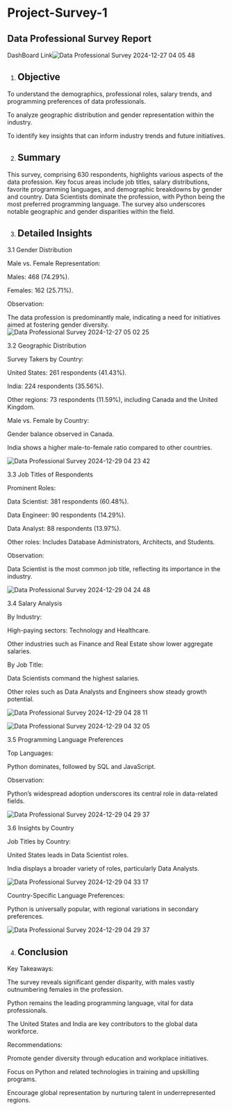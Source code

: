 # Project-Survey-1
## Data Professional Survey Report
DashBoard Link![Data Professional Survey 2024-12-27 04 05 48](https://github.com/user-attachments/assets/7458c78c-6b87-45db-a4ac-1f1b6543eef8)


1. ## Objective

To understand the demographics, professional roles, salary trends, and programming preferences of data professionals.

To analyze geographic distribution and gender representation within the industry.

To identify key insights that can inform industry trends and future initiatives.

2. ## Summary

This survey, comprising 630 respondents, highlights various aspects of the data profession. Key focus areas include job titles, salary distributions, favorite programming languages, and demographic breakdowns by gender and country. Data Scientists dominate the profession, with Python being the most preferred programming language. The survey also underscores notable geographic and gender disparities within the field.

3. ## Detailed Insights

3.1 Gender Distribution

Male vs. Female Representation:

Males: 468 (74.29%).

Females: 162 (25.71%).

Observation:

The data profession is predominantly male, indicating a need for initiatives aimed at fostering gender diversity.
![Data Professional Survey 2024-12-27 05 02 25](https://github.com/user-attachments/assets/5e7ba908-35d7-4081-8ff1-74d2bae92666)

3.2 Geographic Distribution

Survey Takers by Country:

United States: 261 respondents (41.43%).

India: 224 respondents (35.56%).

Other regions: 73 respondents (11.59%), including Canada and the United Kingdom.

Male vs. Female by Country:

Gender balance observed in Canada.

India shows a higher male-to-female ratio compared to other countries.


![Data Professional Survey 2024-12-29 04 23 42](https://github.com/user-attachments/assets/c9ff24f2-53a0-4313-b324-a793c829e09b)


3.3 Job Titles of Respondents

Prominent Roles:

Data Scientist: 381 respondents (60.48%).

Data Engineer: 90 respondents (14.29%).

Data Analyst: 88 respondents (13.97%).

Other roles: Includes Database Administrators, Architects, and Students.

Observation:

Data Scientist is the most common job title, reflecting its importance in the industry.

![Data Professional Survey 2024-12-29 04 24 48](https://github.com/user-attachments/assets/a44ccf2d-88d5-4e9f-9094-3a2d9ba5f773)


3.4 Salary Analysis

By Industry:

High-paying sectors: Technology and Healthcare.

Other industries such as Finance and Real Estate show lower aggregate salaries.

By Job Title:

Data Scientists command the highest salaries.

Other roles such as Data Analysts and Engineers show steady growth potential.

![Data Professional Survey 2024-12-29 04 28 11](https://github.com/user-attachments/assets/f9c5df9e-ab24-4d48-b3e1-f4fc90e89b03)

![Data Professional Survey 2024-12-29 04 32 05](https://github.com/user-attachments/assets/b766fb7b-f582-48f3-8cb2-1d5e027e3d92)


3.5 Programming Language Preferences

Top Languages:

Python dominates, followed by SQL and JavaScript.

Observation:

Python’s widespread adoption underscores its central role in data-related fields.

![Data Professional Survey 2024-12-29 04 29 37](https://github.com/user-attachments/assets/77975605-729e-4514-9fc2-9a472f886dc4)


3.6 Insights by Country

Job Titles by Country:

United States leads in Data Scientist roles.

India displays a broader variety of roles, particularly Data Analysts.

![Data Professional Survey 2024-12-29 04 33 17](https://github.com/user-attachments/assets/c7fba0e7-e936-4f34-a1de-26baf3bbd359)


Country-Specific Language Preferences:

Python is universally popular, with regional variations in secondary preferences.

![Data Professional Survey 2024-12-29 04 29 37](https://github.com/user-attachments/assets/d306a476-bbd0-4ee7-bc5d-a06591455148)


4. ## Conclusion

Key Takeaways:

The survey reveals significant gender disparity, with males vastly outnumbering females in the profession.

Python remains the leading programming language, vital for data professionals.

The United States and India are key contributors to the global data workforce.

Recommendations:

Promote gender diversity through education and workplace initiatives.

Focus on Python and related technologies in training and upskilling programs.

Encourage global representation by nurturing talent in underrepresented regions.
